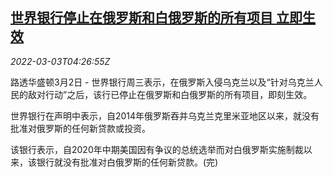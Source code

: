<!--1646281862000-->
[世界银行停止在俄罗斯和白俄罗斯的所有项目 立即生效](https://cn.reuters.com/article/world-bankhalts-programs-russia-belarus-idCNKBS2L00CD)
------

<div><i>2022-03-03T04:26:55Z</i></div><p>路透华盛顿3月2日 - 世界银行周三表示，在俄罗斯入侵乌克兰以及“针对乌克兰人民的敌对行动”之后，该行已停止在俄罗斯和白俄罗斯的所有项目，即刻生效。</p><p>世界银行在声明中表示，自2014年俄罗斯吞并乌克兰克里米亚地区以来，就没有批准对俄罗斯的任何新贷款或投资。</p><p>该银行表示，自2020年中期美国因有争议的总统选举而对白俄罗斯实施制裁以来，该银行就没有批准对白俄罗斯的任何新贷款。(完)</p>
